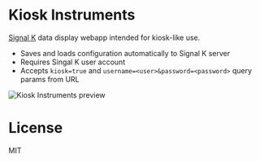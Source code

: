 # Kiosk Instruments

[Signal K](https://github.com/SignalK/signalk-server) data display webapp intended for kiosk-like use.

- Saves and loads configuration automatically to Signal K server
- Requires Singal K user account
- Accepts `kiosk=true` and `username=<user>&password=<password>` query params from URL

![Kiosk Instruments preview](https://user-images.githubusercontent.com/1435910/119660525-08cc8800-be38-11eb-9fc4-b7ea1e7e53eb.png)

# License

MIT
